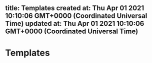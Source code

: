 
title: Templates
created at: Thu Apr 01 2021 10:10:06 GMT+0000 (Coordinated Universal Time)
updated at: Thu Apr 01 2021 10:10:06 GMT+0000 (Coordinated Universal Time)
---

# Templates

          